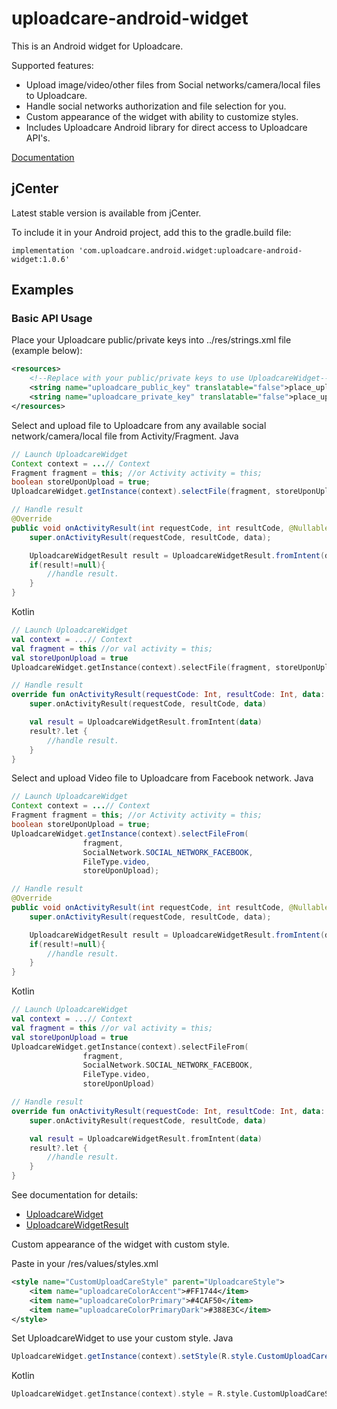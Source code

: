 uploadcare-android-widget
===============

This is an Android widget for Uploadcare.

Supported features:

- Upload image/video/other files from Social networks/camera/local files to Uploadcare.
- Handle social networks authorization and file selection for you.
- Custom appearance of the widget with ability to customize styles.
- Includes Uploadcare Android library for direct access to Uploadcare API's.

[Documentation](https://github.com/uploadcare/uploadcare-android/blob/master/widget/index.html)

## jCenter

Latest stable version is available from jCenter.

To include it in your Android project, add this to the gradle.build file:

```
implementation 'com.uploadcare.android.widget:uploadcare-android-widget:1.0.6'

```

## Examples

### Basic API Usage

Place your Uploadcare public/private keys into ../res/strings.xml file (example below):
```xml
<resources>
    <!--Replace with your public/private keys to use UploadcareWidget-->
    <string name="uploadcare_public_key" translatable="false">place_uploadcare_public_key_here</string>
    <string name="uploadcare_private_key" translatable="false">place_uploadcare_private_key_here</string>
</resources>
```

Select and upload file to Uploadcare from any available social network/camera/local file from Activity/Fragment.
Java
```java
// Launch UploadcareWidget
Context context = ...// Context
Fragment fragment = this; //or Activity activity = this;
boolean storeUponUpload = true;
UploadcareWidget.getInstance(context).selectFile(fragment, storeUponUpload)

// Handle result
@Override
public void onActivityResult(int requestCode, int resultCode, @Nullable Intent data) {
    super.onActivityResult(requestCode, resultCode, data);

    UploadcareWidgetResult result = UploadcareWidgetResult.fromIntent(data);
    if(result!=null){
        //handle result.
    }
}
```
Kotlin
```kotlin
// Launch UploadcareWidget
val context = ...// Context
val fragment = this //or val activity = this;
val storeUponUpload = true
UploadcareWidget.getInstance(context).selectFile(fragment, storeUponUpload)

// Handle result
override fun onActivityResult(requestCode: Int, resultCode: Int, data: Intent?) {
    super.onActivityResult(requestCode, resultCode, data)

    val result = UploadcareWidgetResult.fromIntent(data)
    result?.let {
        //handle result.
    }
}
```

Select and upload Video file to Uploadcare from Facebook network.
Java
```java
// Launch UploadcareWidget
Context context = ...// Context
Fragment fragment = this; //or Activity activity = this;
boolean storeUponUpload = true;
UploadcareWidget.getInstance(context).selectFileFrom(
                fragment,
                SocialNetwork.SOCIAL_NETWORK_FACEBOOK,
                FileType.video,
                storeUponUpload);

// Handle result
@Override
public void onActivityResult(int requestCode, int resultCode, @Nullable Intent data) {
    super.onActivityResult(requestCode, resultCode, data);

    UploadcareWidgetResult result = UploadcareWidgetResult.fromIntent(data);
    if(result!=null){
        //handle result.
    }
}
```
Kotlin
```kotlin
// Launch UploadcareWidget
val context = ...// Context
val fragment = this //or val activity = this;
val storeUponUpload = true
UploadcareWidget.getInstance(context).selectFileFrom(
                fragment,
                SocialNetwork.SOCIAL_NETWORK_FACEBOOK,
                FileType.video,
                storeUponUpload)

// Handle result
override fun onActivityResult(requestCode: Int, resultCode: Int, data: Intent?) {
    super.onActivityResult(requestCode, resultCode, data)

    val result = UploadcareWidgetResult.fromIntent(data)
    result?.let {
        //handle result.
    }
}
```

See documentation for details:

* [UploadcareWidget](http://uploadcare.github.io/uploadcare-android/com/uploadcare/android/widget/com.uploadcare.android.widget.controller/-uploadcare-widget/index.html)
* [UploadcareWidgetResult](http://uploadcare.github.io/uploadcare-android/com/uploadcare/android/widget/com.uploadcare.android.widget.controller/-uploadcare-widget-result/index.html)

Custom appearance of the widget with custom style.

Paste in your /res/values/styles.xml
```xml
<style name="CustomUploadCareStyle" parent="UploadcareStyle">
    <item name="uploadcareColorAccent">#FF1744</item>
    <item name="uploadcareColorPrimary">#4CAF50</item>
    <item name="uploadcareColorPrimaryDark">#388E3C</item>
</style>
```

Set UploadcareWidget to use your custom style.
Java
```java
UploadcareWidget.getInstance(context).setStyle(R.style.CustomUploadCareStyle);
```

Kotlin
```kotlin
UploadcareWidget.getInstance(context).style = R.style.CustomUploadCareStyle
```